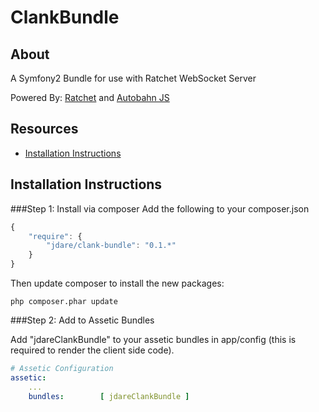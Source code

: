 ClankBundle
===========

About
--------------
A Symfony2 Bundle for use with Ratchet WebSocket Server

Powered By: [Ratchet](http://socketo.me) and [Autobahn JS](http://autobahn.ws/js)

Resources
--------------
* [Installation Instructions](#installation-instructions)

Installation Instructions
--------------

###Step 1: Install via composer
Add the following to your composer.json

```javascript
{
    "require": {
        "jdare/clank-bundle": "0.1.*"
    }
}
```

Then update composer to install the new packages:
```command
php composer.phar update
```

###Step 2: Add to Assetic Bundles

Add "jdareClankBundle" to your assetic bundles in app/config (this is required to render the client side code).

```yaml
# Assetic Configuration
assetic:
    ...
    bundles:        [ jdareClankBundle ]
```



